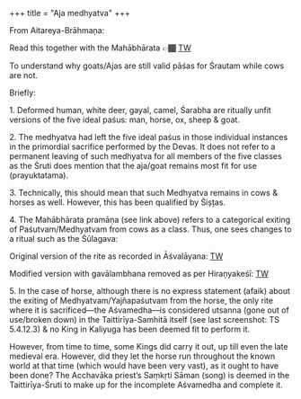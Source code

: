 +++
title = "Aja medhyatva"
+++

From Aitareya-Brāhmaņa:

Read this together with the Mahābhārata 👉🏾 [TW](/kalpAntaram/dharmaH/vishvAsaH/visheSha-dharmaH/sAmya-vaiShamye/food/articles/beef.md)

To understand why goats/Ajas are still valid pāśas for Śrautam while cows are not.

Briefly:

1\. Deformed human, white deer, gayal, camel, Śarabha are ritually unfit versions of the five ideal paśus: man, horse, ox, sheep & goat.

2\. The medhyatva had left the five ideal paśus in those individual instances in the primordial sacrifice performed by the Devas. It does not refer to a permanent leaving of such medhyatva for all members of the five classes as the Śruti does mention that the aja/goat remains most fit for use (prayuktatama).

3\. Technically, this should mean that such Medhyatva remains in cows & horses as well. However, this has been qualified by Śișțas.

4\. The Mahābhārata pramāṇa (see link above) refers to a categorical exiting of Paśutvam/Medhyatvam from cows as a class. Thus, one sees changes to a ritual such as the Śūlagava:

Original version of the rite as recorded in Āśvalāyana: [TW](https://wisdomlib.org/hinduism/book/asvalayana-grihya-sutra/d/doc116608.html)

Modified version with gavālambhana removed as per Hiraņyakeśī: [TW](https://wisdomlib.org/hinduism/book/hiranyakesi-grihya-sutra/d/doc116773.html)

5\. In the case of horse, although there is no express statement (afaik) about the exiting of Medhyatvam/Yajñapaśutvam from the horse, the only rite where it is sacrificed—the Aśvamedha—is considered utsanna (gone out of use/broken down) in the Taittirīya-Samhitā itself (see last screenshot: TS 5.4.12.3) & no King in Kaliyuga has been deemed fit to perform it. 
   
However, from time to time, some Kings did carry it out, up till even the late medieval era. However, did they let the horse run throughout the known world at that time (which would have been very vast), as it ought to have been done? The Acchavāka priest’s Saṃkṛti Sāman (song) is deemed in the Taittirīya-Śruti to make up for the incomplete Aśvamedha and complete it.
